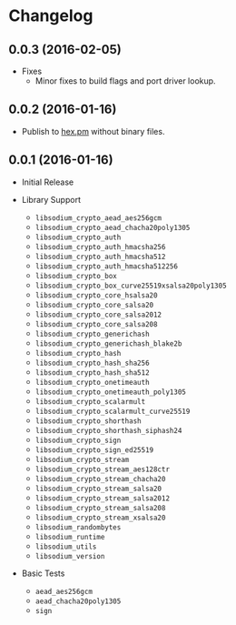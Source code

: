 # Changelog

## 0.0.3 (2016-02-05)

* Fixes
  * Minor fixes to build flags and port driver lookup.

## 0.0.2 (2016-01-16)

* Publish to [hex.pm](https://hex.pm/packages/libsodium) without binary files.

## 0.0.1 (2016-01-16)

* Initial Release

* Library Support
  * `libsodium_crypto_aead_aes256gcm`
  * `libsodium_crypto_aead_chacha20poly1305`
  * `libsodium_crypto_auth`
  * `libsodium_crypto_auth_hmacsha256`
  * `libsodium_crypto_auth_hmacsha512`
  * `libsodium_crypto_auth_hmacsha512256`
  * `libsodium_crypto_box`
  * `libsodium_crypto_box_curve25519xsalsa20poly1305`
  * `libsodium_crypto_core_hsalsa20`
  * `libsodium_crypto_core_salsa20`
  * `libsodium_crypto_core_salsa2012`
  * `libsodium_crypto_core_salsa208`
  * `libsodium_crypto_generichash`
  * `libsodium_crypto_generichash_blake2b`
  * `libsodium_crypto_hash`
  * `libsodium_crypto_hash_sha256`
  * `libsodium_crypto_hash_sha512`
  * `libsodium_crypto_onetimeauth`
  * `libsodium_crypto_onetimeauth_poly1305`
  * `libsodium_crypto_scalarmult`
  * `libsodium_crypto_scalarmult_curve25519`
  * `libsodium_crypto_shorthash`
  * `libsodium_crypto_shorthash_siphash24`
  * `libsodium_crypto_sign`
  * `libsodium_crypto_sign_ed25519`
  * `libsodium_crypto_stream`
  * `libsodium_crypto_stream_aes128ctr`
  * `libsodium_crypto_stream_chacha20`
  * `libsodium_crypto_stream_salsa20`
  * `libsodium_crypto_stream_salsa2012`
  * `libsodium_crypto_stream_salsa208`
  * `libsodium_crypto_stream_xsalsa20`
  * `libsodium_randombytes`
  * `libsodium_runtime`
  * `libsodium_utils`
  * `libsodium_version`

* Basic Tests
  * `aead_aes256gcm`
  * `aead_chacha20poly1305`
  * `sign`
